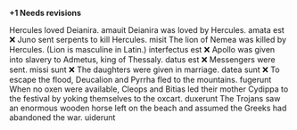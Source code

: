 **+1 Needs revisions**

Hercules loved Deianira. amauit
Deianira was loved by Hercules. amata est   ❌
Juno sent serpents to kill Hercules. misit
The lion of Nemea was killed by Hercules. (Lion is masculine in Latin.) interfectus est  ❌
Apollo was given into slavery to Admetus, king of Thessaly. datus est  ❌
Messengers were sent. missi sunt  ❌
The daughters were given in marriage. datea sunt  ❌
To escape the flood, Deucalion and Pyrrha fled to the mountains. fugerunt 
When no oxen were available, Cleops and Bitias led their mother Cydippa to the festival by yoking themselves to the oxcart. duxerunt
The Trojans saw an enormous wooden horse left on the beach and assumed the Greeks had abandoned the war. uiderunt
